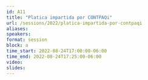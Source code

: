 ```yaml
---
id: A11
title: "Platica impartida por CONTPAQi"
url: /sessions/2022/platica-impartida-por-contpaqi
aliases:
speakers:
format: session
block: a
time_start: 2022-08-24T17:00:00-06:00
time_end: 2022-08-24T17:25:00-06:00
video: 
slides: 
---
```



